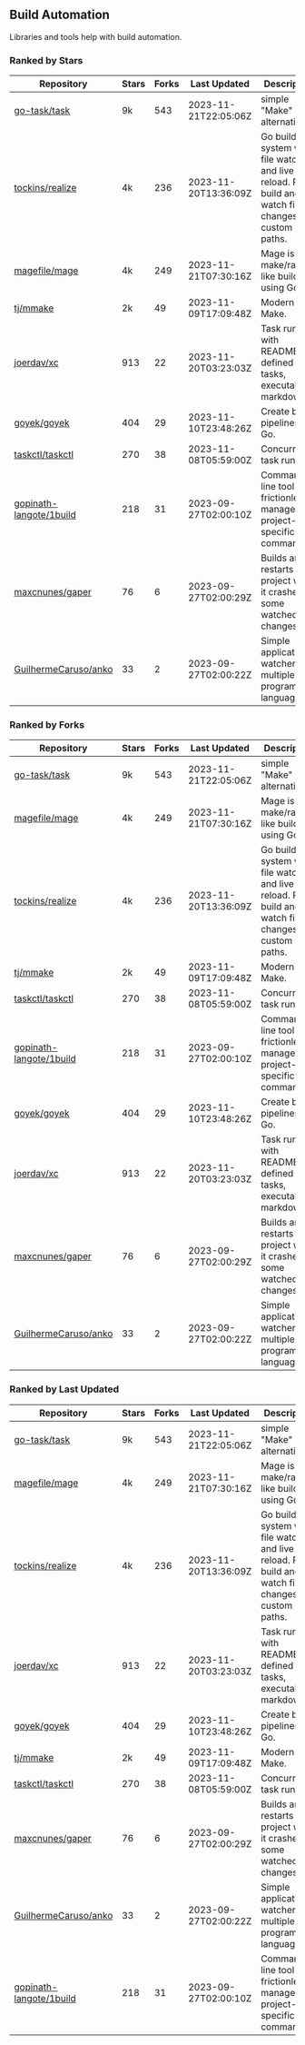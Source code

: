 ## Build Automation

Libraries and tools help with build automation.

### Ranked by Stars

| Repository | Stars | Forks | Last Updated | Description | 
|------------|-------|-------|--------------|-------------|
| [go-task/task](https://github.com/go-task/task) | 9k | 543 | 2023-11-21T22:05:06Z |  simple "Make" alternative. |
| [tockins/realize](https://github.com/tockins/realize) | 4k | 236 | 2023-11-20T13:36:09Z |  Go build a system with file watchers and live to reload. Run, build and watch file changes with custom paths. |
| [magefile/mage](https://github.com/magefile/mage) | 4k | 249 | 2023-11-21T07:30:16Z |  Mage is a make/rake-like build tool using Go. |
| [tj/mmake](https://github.com/tj/mmake) | 2k | 49 | 2023-11-09T17:09:48Z |  Modern Make. |
| [joerdav/xc](https://github.com/joerdav/xc) | 913 | 22 | 2023-11-20T03:23:03Z |  Task runner with README.md defined tasks, executable markdown. |
| [goyek/goyek](https://github.com/goyek/goyek) | 404 | 29 | 2023-11-10T23:48:26Z |  Create build pipelines in Go. |
| [taskctl/taskctl](https://github.com/taskctl/taskctl) | 270 | 38 | 2023-11-08T05:59:00Z |  Concurrent task runner. |
| [gopinath-langote/1build](https://github.com/gopinath-langote/1build) | 218 | 31 | 2023-09-27T02:00:10Z |  Command line tool to frictionlessly manage project-specific commands. |
| [maxcnunes/gaper](https://github.com/maxcnunes/gaper) | 76 | 6 | 2023-09-27T02:00:29Z |  Builds and restarts a Go project when it crashes or some watched file changes. |
| [GuilhermeCaruso/anko](https://github.com/GuilhermeCaruso/anko) | 33 | 2 | 2023-09-27T02:00:22Z |  Simple application watcher for multiple programming languages. |

### Ranked by Forks

| Repository | Stars | Forks | Last Updated | Description | 
|------------|-------|-------|--------------|-------------|
| [go-task/task](https://github.com/go-task/task) | 9k | 543 | 2023-11-21T22:05:06Z |  simple "Make" alternative. |
| [magefile/mage](https://github.com/magefile/mage) | 4k | 249 | 2023-11-21T07:30:16Z |  Mage is a make/rake-like build tool using Go. |
| [tockins/realize](https://github.com/tockins/realize) | 4k | 236 | 2023-11-20T13:36:09Z |  Go build a system with file watchers and live to reload. Run, build and watch file changes with custom paths. |
| [tj/mmake](https://github.com/tj/mmake) | 2k | 49 | 2023-11-09T17:09:48Z |  Modern Make. |
| [taskctl/taskctl](https://github.com/taskctl/taskctl) | 270 | 38 | 2023-11-08T05:59:00Z |  Concurrent task runner. |
| [gopinath-langote/1build](https://github.com/gopinath-langote/1build) | 218 | 31 | 2023-09-27T02:00:10Z |  Command line tool to frictionlessly manage project-specific commands. |
| [goyek/goyek](https://github.com/goyek/goyek) | 404 | 29 | 2023-11-10T23:48:26Z |  Create build pipelines in Go. |
| [joerdav/xc](https://github.com/joerdav/xc) | 913 | 22 | 2023-11-20T03:23:03Z |  Task runner with README.md defined tasks, executable markdown. |
| [maxcnunes/gaper](https://github.com/maxcnunes/gaper) | 76 | 6 | 2023-09-27T02:00:29Z |  Builds and restarts a Go project when it crashes or some watched file changes. |
| [GuilhermeCaruso/anko](https://github.com/GuilhermeCaruso/anko) | 33 | 2 | 2023-09-27T02:00:22Z |  Simple application watcher for multiple programming languages. |

### Ranked by Last Updated

| Repository | Stars | Forks | Last Updated | Description | 
|------------|-------|-------|--------------|-------------|
| [go-task/task](https://github.com/go-task/task) | 9k | 543 | 2023-11-21T22:05:06Z |  simple "Make" alternative. |
| [magefile/mage](https://github.com/magefile/mage) | 4k | 249 | 2023-11-21T07:30:16Z |  Mage is a make/rake-like build tool using Go. |
| [tockins/realize](https://github.com/tockins/realize) | 4k | 236 | 2023-11-20T13:36:09Z |  Go build a system with file watchers and live to reload. Run, build and watch file changes with custom paths. |
| [joerdav/xc](https://github.com/joerdav/xc) | 913 | 22 | 2023-11-20T03:23:03Z |  Task runner with README.md defined tasks, executable markdown. |
| [goyek/goyek](https://github.com/goyek/goyek) | 404 | 29 | 2023-11-10T23:48:26Z |  Create build pipelines in Go. |
| [tj/mmake](https://github.com/tj/mmake) | 2k | 49 | 2023-11-09T17:09:48Z |  Modern Make. |
| [taskctl/taskctl](https://github.com/taskctl/taskctl) | 270 | 38 | 2023-11-08T05:59:00Z |  Concurrent task runner. |
| [maxcnunes/gaper](https://github.com/maxcnunes/gaper) | 76 | 6 | 2023-09-27T02:00:29Z |  Builds and restarts a Go project when it crashes or some watched file changes. |
| [GuilhermeCaruso/anko](https://github.com/GuilhermeCaruso/anko) | 33 | 2 | 2023-09-27T02:00:22Z |  Simple application watcher for multiple programming languages. |
| [gopinath-langote/1build](https://github.com/gopinath-langote/1build) | 218 | 31 | 2023-09-27T02:00:10Z |  Command line tool to frictionlessly manage project-specific commands. |

